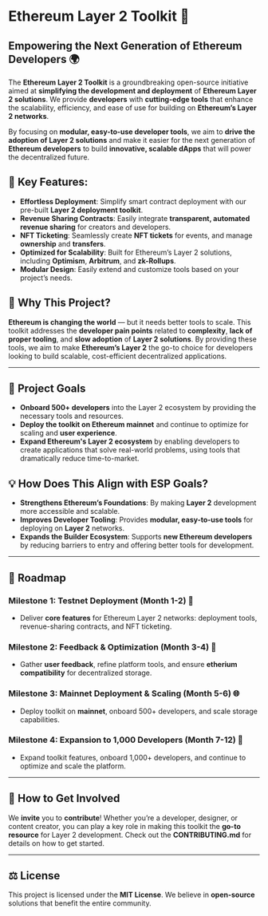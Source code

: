 # Ethereum Layer 2 Toolkit 🚀

## Empowering the Next Generation of Ethereum Developers 🌍

The **Ethereum Layer 2 Toolkit** is a groundbreaking open-source initiative aimed at **simplifying the development and deployment** of **Ethereum Layer 2 solutions**. We provide **developers** with **cutting-edge tools** that enhance the scalability, efficiency, and ease of use for building on **Ethereum’s Layer 2 networks**.

By focusing on **modular, easy-to-use developer tools**, we aim to **drive the adoption of Layer 2 solutions** and make it easier for the next generation of **Ethereum developers** to build **innovative, scalable dApps** that will power the decentralized future.

## 🚀 Key Features:

- **Effortless Deployment**: Simplify smart contract deployment with our pre-built **Layer 2 deployment toolkit**.
- **Revenue Sharing Contracts**: Easily integrate **transparent, automated revenue sharing** for creators and developers.
- **NFT Ticketing**: Seamlessly create **NFT tickets** for events, and manage **ownership** and **transfers**.
- **Optimized for Scalability**: Built for Ethereum’s Layer 2 solutions, including **Optimism**, **Arbitrum**, and **zk-Rollups**.
- **Modular Design**: Easily extend and customize tools based on your project’s needs.

## 🌟 Why This Project?

**Ethereum is changing the world** — but it needs better tools to scale. This toolkit addresses the **developer pain points** related to **complexity**, **lack of proper tooling**, and **slow adoption** of **Layer 2 solutions**. By providing these tools, we aim to make **Ethereum’s Layer 2** the go-to choice for developers looking to build scalable, cost-efficient decentralized applications.

---

## 🎯 Project Goals

- **Onboard 500+ developers** into the Layer 2 ecosystem by providing the necessary tools and resources.
- **Deploy the toolkit on Ethereum mainnet** and continue to optimize for scaling and **user experience**.
- **Expand Ethereum's Layer 2 ecosystem** by enabling developers to create applications that solve real-world problems, using tools that dramatically reduce time-to-market.

## 💡 How Does This Align with ESP Goals?

- **Strengthens Ethereum’s Foundations**: By making **Layer 2** development more accessible and scalable.
- **Improves Developer Tooling**: Provides **modular, easy-to-use tools** for deploying on **Layer 2** networks.
- **Expands the Builder Ecosystem**: Supports **new Ethereum developers** by reducing barriers to entry and offering better tools for development.

---

## 📅 Roadmap

### **Milestone 1: Testnet Deployment (Month 1-2)** 🚀
- Deliver **core features** for Ethereum Layer 2 networks: deployment tools, revenue-sharing contracts, and NFT ticketing.

### **Milestone 2: Feedback & Optimization (Month 3-4)** 💬
- Gather **user feedback**, refine platform tools, and ensure **etherium compatibility** for decentralized storage.

### **Milestone 3: Mainnet Deployment & Scaling (Month 5-6)** 🌐
- Deploy toolkit on **mainnet**, onboard 500+ developers, and scale storage capabilities.

### **Milestone 4: Expansion to 1,000 Developers (Month 7-12)** 🌱
- Expand toolkit features, onboard 1,000+ developers, and continue to optimize and scale the platform.

---

## 🚀 How to Get Involved

We **invite** you to **contribute**! Whether you’re a developer, designer, or content creator, you can play a key role in making this toolkit the **go-to resource** for Layer 2 development. Check out the **CONTRIBUTING.md** for details on how to get started.

---

## ⚖️ License

This project is licensed under the **MIT License**. We believe in **open-source** solutions that benefit the entire community.